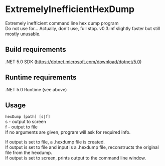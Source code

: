 # ExtremelyInefficientHexDump
Extremely inefficient command line hex dump program  
Do not use for... Actually, don't use, full stop.
v0.3.inf slightly faster but still mostly unusable.

## Build requirements
.NET 5.0 SDK (https://dotnet.microsoft.com/download/dotnet/5.0)

## Runtime requirements
.NET 5.0 Runtime (see above)

## Usage
`hexDump [path] [s|f]`  
s - output to screen  
f - output to file  
If no arguments are given, program will ask for required info.

If output is set to file, a .hexdump file is created.  
If output is set to file and input is a .hexdump file, reconstructs the original file from the hexdump.  
If output is set to screen, prints output to the command line window.
